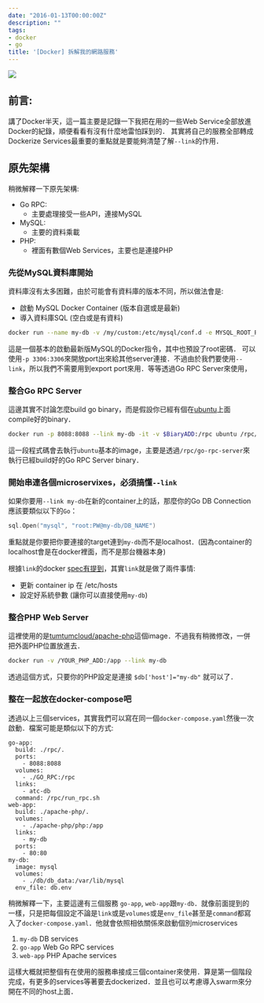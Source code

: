 ```yaml
---
date: "2016-01-13T00:00:00Z"
description: ""
tags:
- docker
- go
title: '[Docker] 拆解我的網路服務'
---
```


![](http://i.imgur.com/aOSGvV7.jpg)

## 前言:

講了Docker半天，這一篇主要是記錄一下我把在用的一些Web Service全部放進Docker的紀錄，順便看看有沒有什麼地雷怕踩到的． 其實將自己的服務全部轉成Dockerize Services最重要的重點就是要能夠清楚了解`--link`的作用．

## 原先架構

稍微解釋一下原先架構:

- Go RPC:
	- 主要處理接受一些API，連接MySQL
- MySQL:
	- 主要的資料乘載
- PHP:
	- 裡面有數個Web Services，主要也是連接PHP


### 先從MySQL資料庫開始

資料庫沒有太多困難，由於可能會有資料庫的版本不同，所以做法會是:

- 啟動 MySQL Docker Container (版本自選或是最新)
- 導入資料庫SQL (空白或是有資料)


```bash
docker run --name my-db -v /my/custom:/etc/mysql/conf.d -e MYSQL_ROOT_PASSWORD=my-secret-pw -d mysql
```

這是一個基本的啟動最新版MySQL的Docker指令，其中也預設了root密碼． 可以使用`-p 3306:3306`來開放port出來給其他server連接．不過由於我們要使用`--link`，所以我們不需要用到export port來用．等等透過Go RPC Server來使用，


### 整合Go RPC Server

這邊其實不討論怎麼build go binary，而是假設你已經有個在[ubuntu](https://hub.docker.com/_/ubuntu/)上面compile好的binary．

```bash
docker run -p 8088:8088 --link my-db -it -v $BiaryADD:/rpc ubuntu /rpc/go-rpc-server
```

這一段程式碼會去執行`ubuntu`基本的image，主要是透過`/rpc/go-rpc-server`來執行已經build好的Go RPC Server binary．

### 開始串連各個microservixes，必須搞懂`--link` 

如果你要用`--link my-db`在新的container上的話，那麼你的Go DB Connection 應該要類似以下的`Go`：

```go
sql.Open("mysql", "root:PW@my-db/DB_NAME")
```

重點就是你要把你要連接的target連到`my-db`而不是localhost．(因為container的localhost會是在docker裡面，而不是那台機器本身)

根據`link`的docker [spec有提到](https://docs.docker.com/engine/userguide/networking/default_network/dockerlinks/)，其實`link`就是做了兩件事情:

- 更新 container ip 在 /etc/hosts
- 設定好系統參數 (讓你可以直接使用`my-db`)

### 整合PHP Web Server

這裡使用的是[tumtumcloud/apache-php](https://github.com/tutumcloud/apache-php)這個image．不過我有稍微修改，一併把外面PHP位置放進去．

```bash
docker run -v /YOUR_PHP_ADD:/app --link my-db
```

透過這個方式，只要你的PHP設定是連接 `$db['host']="my-db"` 就可以了．


### 整在一起放在docker-compose吧

透過以上三個services，其實我們可以寫在同一個`docker-compose.yaml`然後一次啟動．檔案可能是類似以下的方式:

```
go-app:
  build: ./rpc/.
  ports:
    - 8088:8088
  volumes:
    - ./GO_RPC:/rpc
  links:
    - atc-db
  command: /rpc/run_rpc.sh
web-app:
  build: ./apache-php/.
  volumes:
    - ./apache-php/php:/app
  links:
    - my-db
  ports:
    - 80:80
my-db:
  image: mysql
  volumes:
    - ./db/db_data:/var/lib/mysql
  env_file: db.env
```  


稍微解釋一下，主要這邊有三個服務 `go-app`, `web-app`跟`my-db`．就像前面提到的一樣，只是把每個設定不論是`link`或是`volumes`或是`env_file`甚至是`command`都寫入了`docker-compose.yaml`．他就會依照相依關係來啟動個別microservices

1. `my-db` DB services
2. `go-app` Web Go RPC services
3. `web-app` PHP Apache services

這樣大概就把整個有在使用的服務串接成三個container來使用．算是第一個階段完成，有更多的services等著要去dockerized．並且也可以考慮導入swarm來分開在不同的host上面．

 
